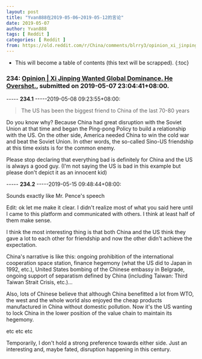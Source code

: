 ```yaml
---
layout: post
title: "Yvan888在2019-05-06~2019-05-12的言论"
date: 2019-05-07
author: Yvan888
tags: [ Reddit ]
categories: [ Reddit ]
from: https://old.reddit.com/r/China/comments/blrry3/opinion_xi_jinping_wanted_global_dominance_he/
---
```


* This will become a table of contents (this text will be scrapped).
{:toc}

### 234: [Opinion | Xi Jinping Wanted Global Dominance. He Overshot.](https://old.reddit.com/r/China/comments/blrry3/opinion_xi_jinping_wanted_global_dominance_he/), submitted on 2019-05-07 23:04:41+08:00.

----- __234.1__ -----2019-05-08 09:23:55+08:00:

> The US has been the biggest friend to China of the last 70-80 years

Do you know why? Because China had great disruption with the Soviet Union at that time and began the Ping-pong Policy to build a relationship with the US. On the other side, America needed China to win the cold war and beat the Soviet Union. In other words, the so-called Sino-US friendship at this time exists is for the common enemy. 

Please stop declaring that everything bad is definitely for China and the US is always a good guy. (I'm not saying the US is bad in this example but please don't depict it as an innocent kid)

----- __234.2__ -----2019-05-15 09:48:44+08:00:

Sounds exactly like Mr. Pence's speech

Edit: ok let me make it clear. I didn't realize most of what you said here until I came to this platform and communicated with others. I think at least half of them make sense.

I think the most interesting thing is that both China and the US think they gave a lot to each other for friendship and now the other didn't achieve the expectation. 

China's narrative is like this: ongoing prohibition of the international cooperation space station, finance hegemony (what the US did to Japan in 1992, etc.), United States bombing of the Chinese embassy in Belgrade, ongoing support of separatism defined by China (including Taiwan: Third Taiwan Strait Crisis, etc.)... 

Also, lots of Chinese believe that although China benefitted a lot from WTO, the west and the whole world also enjoyed the cheap products manufactured in China without domestic pollution. Now it's the US wanting to lock China in the lower position of the value chain to maintain its hegemony. 

etc etc etc

Temporarily, I don't hold a strong preference towards either side. Just an interesting and, maybe fated, disruption happening in this century.

